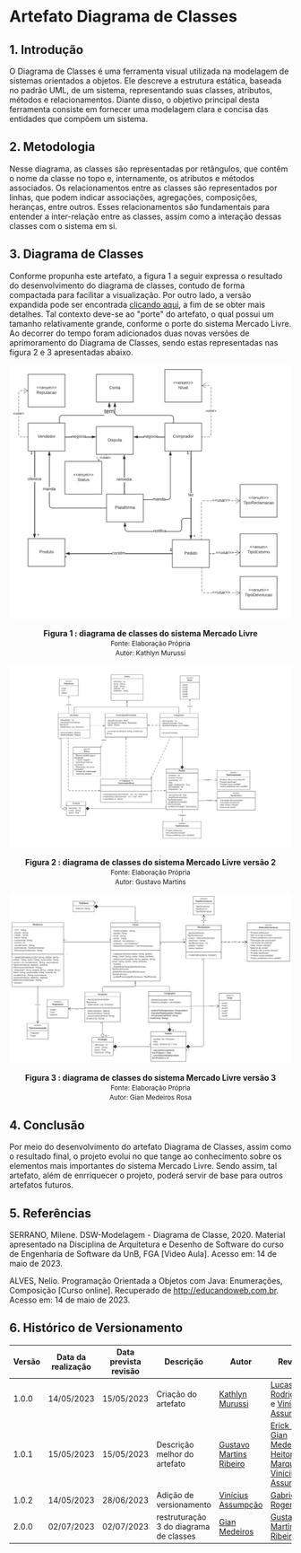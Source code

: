 # Artefato Diagrama de Classes

## 1. Introdução
O Diagrama de Classes é uma ferramenta visual utilizada na modelagem de sistemas orientados a objetos. Ele descreve a estrutura estática, baseada no padrão UML, de um sistema, representando suas classes, atributos, métodos e relacionamentos. Diante disso, o objetivo principal desta ferramenta consiste em fornecer uma modelagem clara e concisa das entidades que compõem um sistema.

## 2. Metodologia
Nesse diagrama, as classes são representadas por retângulos, que contêm o nome da classe no topo e, internamente, os atributos e métodos associados. Os relacionamentos entre as classes são representados por linhas, que podem indicar associações, agregações, composições, heranças, entre outros. Esses relacionamentos são fundamentais para entender a inter-relação entre as classes, assim como a interação dessas classes com o sistema em si.

## 3. Diagrama de Classes
 Conforme propunha este artefato, a figura 1 a seguir expressa o resultado do desenvolvimento do diagrama de classes, contudo de forma compactada para facilitar a visualização. Por outro lado, a versão expandida pode ser encontrada [clicando aqui](https://lucid.app/lucidchart/a53dd78b-4cc5-443a-9448-48a2df2695d2/edit?viewport_loc=-284%2C-48%2C4440%2C1916%2C.7.W52qyyi8y&invitationId=inv_70e52ed6-fa8c-457d-ac8d-1d17809f36ae), a fim de se obter mais detalhes. Tal contexto deve-se ao "porte" do artefato, o qual possui um tamanho relativamente grande, conforme o porte do sistema Mercado Livre. Ao decorrer do tempo foram adicionados duas novas versões de aprimoramento do Diagrama de Classes, sendo estas representadas nas figura 2 e 3 apresentadas abaixo.

![Diagrama de Classes](../../Assets/DiagramaDeClasses.png)
<figcaption align='center'>
    <b>Figura 1 : diagrama de classes do sistema Mercado Livre</b>
    <br><small>Fonte: Elaboração Própria</small>
    <br><small>Autor: Kathlyn Murussi</small>
</figcaption>


![Diagrama de classes2](../../Assets/DiagramadeClassesV2.png)
<figcaption align='center'>
    <b>Figura 2 : diagrama de classes do sistema Mercado Livre versão 2 </b>
    <br><small>Fonte: Elaboração Própria</small>
    <br><small>Autor: Gustavo Martins</small>
</figcaption>

![Diagrama de classes2](../../Assets/DiagramaDeClassesV3.png)
<figcaption align='center'>
    <b>Figura 3 : diagrama de classes do sistema Mercado Livre versão 3 </b>
    <br><small>Fonte: Elaboração Própria</small>
    <br><small>Autor: Gian Medeiros Rosa</small>
</figcaption>


## 4. Conclusão
  Por meio do desenvolvimento do artefato Diagrama de Classes, assim como o resultado final, o projeto evolui no que tange ao conhecimento sobre os elementos mais importantes do sistema Mercado Livre. Sendo assim, tal artefato, além de enrriquecer o projeto, poderá servir de base para outros artefatos futuros.

## 5. Referências
SERRANO, Milene. DSW-Modelagem - Diagrama de Classe, 2020. Material apresentado na Disciplina de Arquitetura e Desenho de Software do curso de Engenharia de Software da UnB, FGA [Video Aula]. Acesso em: 14 de maio de 2023.

ALVES, Nelio. Programação Orientada a Objetos com Java: Enumerações, Composição [Curso online]. Recuperado de http://educandoweb.com.br. Acesso em: 14 de maio de 2023.

## 6. Histórico de Versionamento

| Versão | Data da realização | Data prevista revisão | Descrição | Autor | Revisor |
|--------|------|------|-----------|-------|---------| 
| 1.0.0 | 14/05/2023 | 15/05/2023 | Criação do artefato | [Kathlyn Murussi](https://github.com/klmurussi) | [Lucas Rodrigues](https://github.com/nickby2) e [Vinícius Assumpção](https://github.com/viniman27) |
|1.0.1 | 15/05/2023 | 15/05/2023 | Descrição melhor do artefato | [Gustavo Martins Ribeiro](https://github.com/gustavomartins-github) | [Erick Levy](https://github.com/Ericklevy), [Gian Medeiros](https://github.com/GianMedeiros), [Heitor Marques](https://github.com/heitormsb) e [Vinícius Assumpção](https://github.com/viniman27) |
| 1.0.2 | 14/05/2023 | 28/06/2023 | Adição de versionamento | [Vinícius Assumpção](https://github.com/viniman27) |[Gabriel Roger](https://github.com/GabrielRoger07) |
| 2.0.0 | 02/07/2023 | 02/07/2023 | restruturação 3 do diagrama de classes | [Gian Medeiros](https://github.com/GianMedeiros) | [Gustavo Martins Ribeiro](https://github.com/gustavomartins-github) |

